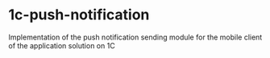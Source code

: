 # 1c-push-notification
Implementation of the push notification sending module for the mobile client of the application solution on 1C

